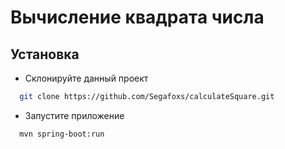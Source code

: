 # Вычисление квадрата числа

## Установка

- Склонируйте данный проект

```bash
  git clone https://github.com/Segafoxs/calculateSquare.git
```
- Запустите приложение
  
```bash
  mvn spring-boot:run
```
